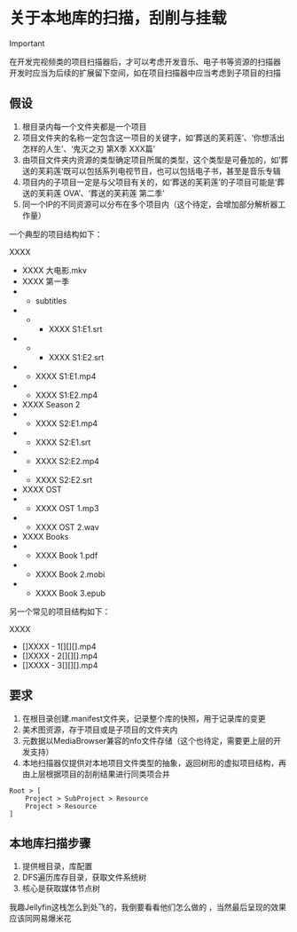 
# 关于本地库的扫描，刮削与挂载

> [!IMPORTANT]
> 在开发完视频类的项目扫描器后，才可以考虑开发音乐、电子书等资源的扫描器
> 开发时应当为后续的扩展留下空间，如在项目扫描器中应当考虑到子项目的扫描

## 假设

1. 根目录内每一个文件夹都是一个项目
2. 项目文件夹的名称一定包含这一项目的关键字，如‘葬送的芙莉莲’、‘你想活出怎样的人生’、‘鬼灭之刃 第X季 XXX篇’
3. 由项目文件夹内资源的类型确定项目所属的类型，这个类型是可叠加的，如’葬送的芙莉莲‘既可以包括系列电视节目，也可以包括电子书，甚至是音乐专辑
4. 项目内的子项目一定是与父项目有关的，如‘葬送的芙莉莲’的子项目可能是‘葬送的芙莉莲 OVA’、‘葬送的芙莉莲 第二季’
5. 同一个IP的不同资源可以分布在多个项目内（这个待定，会增加部分解析器工作量）

一个典型的项目结构如下：

XXXX
- XXXX 大电影.mkv
- XXXX 第一季
- - subtitles
- - - XXXX S1:E1.srt
- - - XXXX S1:E2.srt
- - XXXX S1:E1.mp4
- - XXXX S1:E2.mp4
- XXXX Season 2
- - XXXX S2:E1.mp4
- - XXXX S2:E1.srt
- - XXXX S2:E2.mp4
- - XXXX S2:E2.srt
- XXXX OST
- - XXXX OST 1.mp3
- - XXXX OST 2.wav
- XXXX Books
- - XXXX Book 1.pdf
- - XXXX Book 2.mobi
- - XXXX Book 3.epub

另一个常见的项目结构如下：

XXXX
- []XXXX - 1[][][].mp4
- []XXXX - 2[][][].mp4
- []XXXX - 3[][][].mp4

## 要求

1. 在根目录创建.manifest文件夹，记录整个库的快照，用于记录库的变更
2. 美术图资源，存于项目或是子项目的文件夹内
3. 元数据以MediaBrowser兼容的nfo文件存储（这个也待定，需要更上层的开发支持）
4. 本地扫描器仅提供对本地项目文件类型的抽象，返回树形的虚拟项目结构，再由上层根据项目的刮削结果进行同类项合并

```text
Root > [
    Project > SubProject > Resource
    Project > Resource
]
```

## 本地库扫描步骤

1. 提供根目录，库配置
2. DFS遍历库存目录，获取文件系统树
3. 核心是获取媒体节点树

我趣Jellyfin这栈怎么到处飞的，我倒要看看他们怎么做的 ，当然最后呈现的效果应该同网易爆米花